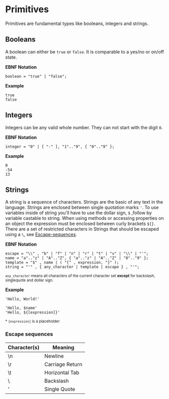 # Primitives

Primitives are fundamental types like booleans, integers and strings.

## Booleans

A boolean can either be `true` or `false`. It is comparable to a yes/no or on/off state.

__EBNF Notation__
```ebnf
boolean = "true" | "false";
```

__Example__
```ttr
true
false
```

## Integers

Integers can be any valid whole number. They can not start with the digit `0`.

__EBNF Notation__
```ebnf
integer = "0" | [ "-" ], "1".."9", { "0".."9" };
```

__Example__
```ttr
0
-54
13
```

## Strings

A string is a sequence of characters. Strings are the basic of any text in the language. Strings are enclosed between single quotation marks `'`. To use variables inside of string you'll have to use the dollar sign, `$` ,follow by variable castable to string. When using methods or accessing properties on an object the expression must be enclosed between curly brackets `${}`. There are a set of restricted characters in Strings that should be escaped using a `\`, see [Escape-sequences](#Escape-sequences).

__EBNF Notation__
```ebnf
escape = "\\" , "b" | "f" | "n" | "r" | "t" | "v" | "\\" | "'";
name = "a".."z" | "A".."Z", { "a".."z" | "A".."Z" | "0".."9" };
template = "$" , name | ( "{" , expression, "}" );
string = "'" , { any_character | template | escape } , "'";
```
<sub>`any_character` means all characters of the current character set **except** for backslash, singlequote and dollar sign.

__Example__
```ttr
'Hello, World!'

'Hello, $name'
'Hello, ${[expression]}'
```

<sub>* `[expression]` is a placeholder</sub>

### Escape sequences

| Character(s) | Meaning             |
| ------------ | ------------------- |
| \n           | Newline             |
| \r           | Carriage Return     |
| \t           | Horizontal Tab      |
| \\           | Backslash           |
| \'           | Single Quote        |
